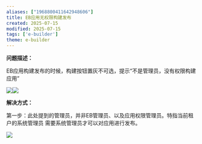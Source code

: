 ```yaml
---
aliases: ["1968800411642948606"]
title: EB应用无权限构建发布
created: 2025-07-15
modified: 2025-07-15
tags: ['e-builder']
theme: e-builder
---
```


**问题描述：**

EB应用构建发布的时候，构建按钮置灰不可选，提示“不是管理员，没有权限构建应用”

![](https://www.e-cology.com.cn/api/file/preview?type=redirect&fileId=100500139030881682)![](79b7f93ce994785bc17e135919c74ada.jpg)

**解决方式：**

第一步：此处提到的管理员，并非EB管理员、以及应用权限管理员。特指当前租户的系统管理员 需要系统管理员才可以对应用进行发布。

![](789ef23721714ce1adc2c19bc6cecc52.jpg)